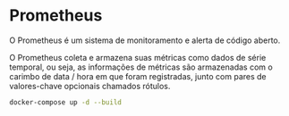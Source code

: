 # Prometheus

O Prometheus é um sistema de monitoramento e alerta de código aberto.

O Prometheus coleta e armazena suas métricas como dados de série temporal, ou seja, as informações de métricas são armazenadas com o carimbo de data / hora em que foram registradas, junto com pares de valores-chave opcionais chamados rótulos.

```bash
docker-compose up -d --build
```
